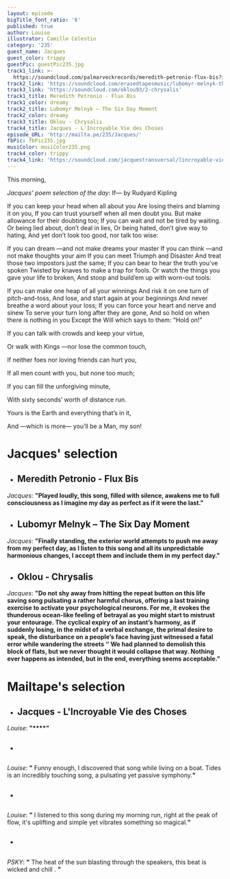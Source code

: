```yaml
---
layout: episode
bigTitle_font_ratio: '6'
published: true
author: Louise
illustrator: Camille Célestin
category: '235'
guest_name: Jacques
guest_color: trippy
guestPic: guestPic235.jpg
track1_link: >-
  https://soundcloud.com/palmarveckrecords/meredith-petronio-flux-bis?in=palmarveckrecords/sets/meredith-petronio-flux-bis
track2_link: 'https://soundcloud.com/erasedtapesmusic/lubomyr-melnyk-the-six-day-moment'
track3_link: 'https://soundcloud.com/oklou93/2-chrysalis'
track1_title: Meredith Petronio - Flux Bis
track1_color: dreamy
track2_title: Lubomyr Melnyk – The Six Day Moment
track2_color: dreamy
track3_title: Oklou - Chrysalis
track4_title: Jacques - L'Incroyable Vie des Choses
episode_URL: 'http://mailta.pe/235/Jacques/'
fbPic: fbPic235.jpg
musiColor: musiColor235.png
track4_color: trippy
track4_link: 'https://soundcloud.com/jacquestransversal/lincroyable-vie-des-choses'
---
```

<p id="introduction"> This morning,</p>

_Jacques' poem selection of the day_: If— by Rudyard Kipling

If you can keep your head when all about you
Are losing theirs and blaming it on you,
If you can trust yourself when all men doubt you.
But make allowance for their doubting too;
If you can wait and not be tired by waiting.
Or being lied about, don’t deal in lies,
Or being hated, don’t give way to hating,
And yet don’t look too good, nor talk too wise:


If you can dream —and not make dreams your master
If you can think —and not make thoughts your aim
If you can meet Triumph and Disaster
And treat those two impostors just the same;
If you can bear to hear the truth you’ve spoken
Twisted by knaves to make a trap for fools.
Or watch the things you gave your life to broken,
And stoop and build’em up with worn-out tools:


If you can make one heap of all your winnings
And risk it on one turn of pitch-and-toss,
And lose, and start again at your beginnings
And never breathe a word about your loss;
If you can force your heart and nerve and sinew
To serve your turn long after they are gone,
And so hold on when there is nothing in you
Except the Will which says to them: “Hold on!”

If you can talk with crowds and keep your virtue,

Or walk with Kings —nor lose the common touch,

If neither foes nor loving friends can hurt you,

If all men count with you, but none too much;

If you can fill the unforgiving minute,

With sixty seconds’ worth of distance run.

Yours is the Earth and everything that’s in it,

And —which is more— you’ll be a Man, my son! 

# **Jacques' selection**

+ ## Meredith Petronio - Flux Bis
_Jacques_: **"**Played loudly, this song, filled with silence, awakens me to full consciousness as I imagine my day as perfect as if it were the last.**"**

+ ## Lubomyr Melnyk – The Six Day Moment
_Jacques_: **"**Finally standing, the exterior world attempts to push me away from my perfect day, as I listen to this song and all its unpredictable harmonious changes, I accept them and include them in my perfect day.**"**

+ ## Oklou - Chrysalis 
_Jacques_: **"**Do not shy away from hitting the repeat button on this life saving song pulsating a rather harmful chorus, offering a last training exercise to activate your psychological neurons. For me, it evokes the thunderous ocean-like feeling of betrayal as you might start to mistrust your entourage. The cyclical expiry of an instant’s harmony, as if suddenly losing, in the midst of a verbal exchange, the primal desire to speak, the disturbance on a people’s face having just witnessed a fatal error while wandering the streets ‘’ We had planned to demolish this block of flats, but we never thought it would collapse that way. Nothing ever happens as intended, but in the end, everything seems acceptable.**"**

# **Mailtape's selection**

+ ## Jacques - L'Incroyable Vie des Choses
_Louise_: **"****"**

+ ## 
_Louise_: **"** Funny enough, I discovered that song while living on a boat. Tides is an incredibly touching song, a pulsating yet passive symphony.**"**

+ ## 
_Louise_: **"** I listened to this song during my morning run, right at the peak of flow, it's uplifting and simple yet vibrates something so magical.**"**

+ ## 
_PSKY_: **"** The heat of the sun blasting through the speakers, this beat is wicked and chill . **"**
